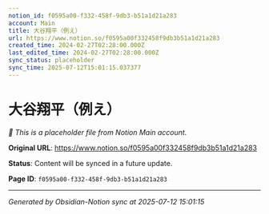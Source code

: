 ```yaml
---
notion_id: f0595a00-f332-458f-9db3-b51a1d21a283
account: Main
title: 大谷翔平（例え）
url: https://www.notion.so/f0595a00f332458f9db3b51a1d21a283
created_time: 2024-02-27T02:28:00.000Z
last_edited_time: 2024-02-27T02:28:00.000Z
sync_status: placeholder
sync_time: 2025-07-12T15:01:15.037377
---
```


# 大谷翔平（例え）

*🔄 This is a placeholder file from Notion Main account.*

**Original URL**: https://www.notion.so/f0595a00f332458f9db3b51a1d21a283

**Status**: Content will be synced in a future update.

**Page ID**: `f0595a00-f332-458f-9db3-b51a1d21a283`

---

*Generated by Obsidian-Notion sync at 2025-07-12 15:01:15*
